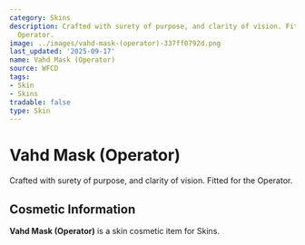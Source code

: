 ```yaml
---
category: Skins
description: Crafted with surety of purpose, and clarity of vision. Fitted for the
  Operator.
image: ../images/vahd-mask-(operator)-337ff0792d.png
last_updated: '2025-09-17'
name: Vahd Mask (Operator)
source: WFCD
tags:
- Skin
- Skins
tradable: false
type: Skin
---
```


# Vahd Mask (Operator)

Crafted with surety of purpose, and clarity of vision. Fitted for the Operator.

## Cosmetic Information

**Vahd Mask (Operator)** is a skin cosmetic item for Skins.

